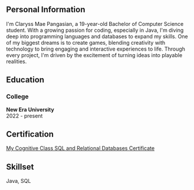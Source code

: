 ## Personal Information
I'm Claryss Mae Pangasian, a 19-year-old Bachelor of Computer Science student. With a growing passion for coding, especially in Java, I'm diving deep into programming languages and databases to expand my skills. One of my biggest dreams is to create games, blending creativity with technology to bring engaging and interactive experiences to life. Through every project, I'm driven by the excitement of turning ideas into playable realities.
## Education
### College
<b>New Era University</b><br/>
2022 - present

## Certification
[My Cognitive Class SQL and Relational Databases Certificate](https://courses.cognitiveclass.ai/certificates/c2de6a5a243143c1b9620d81742f8608#)

## Skillset
Java, SQL



<!--
**cshinshin/cshinshin** is a ✨ _special_ ✨ repository because its `README.md` (this file) appears on your GitHub profile.

Here are some ideas to get you started:

- 🔭 I’m currently working on ...
- 🌱 I’m currently learning ...
- 👯 I’m looking to collaborate on ...
- 🤔 I’m looking for help with ...
- 💬 Ask me about ...
- 📫 How to reach me: ...
- 😄 Pronouns: ...
- ⚡ Fun fact: ...
-->
